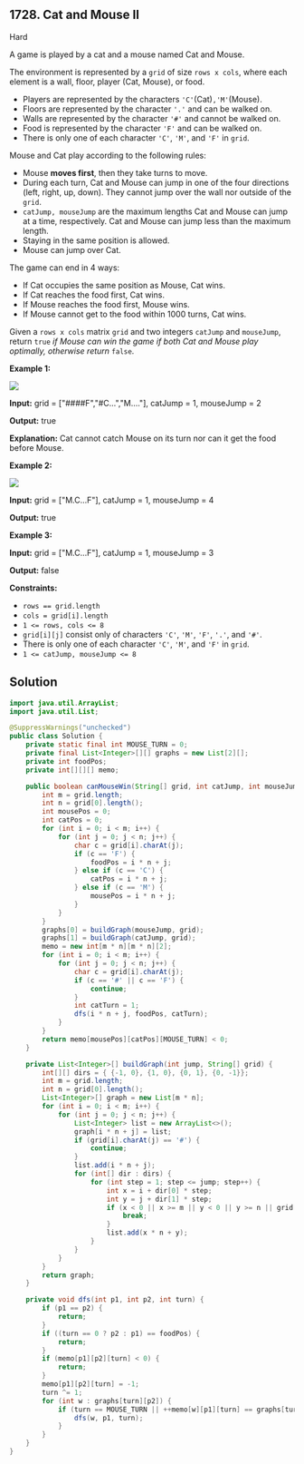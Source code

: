 ## 1728\. Cat and Mouse II

Hard

A game is played by a cat and a mouse named Cat and Mouse.

The environment is represented by a `grid` of size `rows x cols`, where each element is a wall, floor, player (Cat, Mouse), or food.

*   Players are represented by the characters `'C'`(Cat)`,'M'`(Mouse).
*   Floors are represented by the character `'.'` and can be walked on.
*   Walls are represented by the character `'#'` and cannot be walked on.
*   Food is represented by the character `'F'` and can be walked on.
*   There is only one of each character `'C'`, `'M'`, and `'F'` in `grid`.

Mouse and Cat play according to the following rules:

*   Mouse **moves first**, then they take turns to move.
*   During each turn, Cat and Mouse can jump in one of the four directions (left, right, up, down). They cannot jump over the wall nor outside of the `grid`.
*   `catJump, mouseJump` are the maximum lengths Cat and Mouse can jump at a time, respectively. Cat and Mouse can jump less than the maximum length.
*   Staying in the same position is allowed.
*   Mouse can jump over Cat.

The game can end in 4 ways:

*   If Cat occupies the same position as Mouse, Cat wins.
*   If Cat reaches the food first, Cat wins.
*   If Mouse reaches the food first, Mouse wins.
*   If Mouse cannot get to the food within 1000 turns, Cat wins.

Given a `rows x cols` matrix `grid` and two integers `catJump` and `mouseJump`, return `true` _if Mouse can win the game if both Cat and Mouse play optimally, otherwise return_ `false`.

**Example 1:**

![](https://assets.leetcode.com/uploads/2020/09/12/sample_111_1955.png)

**Input:** grid = ["####F","#C...","M...."], catJump = 1, mouseJump = 2

**Output:** true

**Explanation:** Cat cannot catch Mouse on its turn nor can it get the food before Mouse.

**Example 2:**

![](https://assets.leetcode.com/uploads/2020/09/12/sample_2_1955.png)

**Input:** grid = ["M.C...F"], catJump = 1, mouseJump = 4

**Output:** true

**Example 3:**

**Input:** grid = ["M.C...F"], catJump = 1, mouseJump = 3

**Output:** false

**Constraints:**

*   `rows == grid.length`
*   `cols = grid[i].length`
*   `1 <= rows, cols <= 8`
*   `grid[i][j]` consist only of characters `'C'`, `'M'`, `'F'`, `'.'`, and `'#'`.
*   There is only one of each character `'C'`, `'M'`, and `'F'` in `grid`.
*   `1 <= catJump, mouseJump <= 8`

## Solution

```java
import java.util.ArrayList;
import java.util.List;

@SuppressWarnings("unchecked")
public class Solution {
    private static final int MOUSE_TURN = 0;
    private final List<Integer>[][] graphs = new List[2][];
    private int foodPos;
    private int[][][] memo;

    public boolean canMouseWin(String[] grid, int catJump, int mouseJump) {
        int m = grid.length;
        int n = grid[0].length();
        int mousePos = 0;
        int catPos = 0;
        for (int i = 0; i < m; i++) {
            for (int j = 0; j < n; j++) {
                char c = grid[i].charAt(j);
                if (c == 'F') {
                    foodPos = i * n + j;
                } else if (c == 'C') {
                    catPos = i * n + j;
                } else if (c == 'M') {
                    mousePos = i * n + j;
                }
            }
        }
        graphs[0] = buildGraph(mouseJump, grid);
        graphs[1] = buildGraph(catJump, grid);
        memo = new int[m * n][m * n][2];
        for (int i = 0; i < m; i++) {
            for (int j = 0; j < n; j++) {
                char c = grid[i].charAt(j);
                if (c == '#' || c == 'F') {
                    continue;
                }
                int catTurn = 1;
                dfs(i * n + j, foodPos, catTurn);
            }
        }
        return memo[mousePos][catPos][MOUSE_TURN] < 0;
    }

    private List<Integer>[] buildGraph(int jump, String[] grid) {
        int[][] dirs = { {-1, 0}, {1, 0}, {0, 1}, {0, -1}};
        int m = grid.length;
        int n = grid[0].length();
        List<Integer>[] graph = new List[m * n];
        for (int i = 0; i < m; i++) {
            for (int j = 0; j < n; j++) {
                List<Integer> list = new ArrayList<>();
                graph[i * n + j] = list;
                if (grid[i].charAt(j) == '#') {
                    continue;
                }
                list.add(i * n + j);
                for (int[] dir : dirs) {
                    for (int step = 1; step <= jump; step++) {
                        int x = i + dir[0] * step;
                        int y = j + dir[1] * step;
                        if (x < 0 || x >= m || y < 0 || y >= n || grid[x].charAt(y) == '#') {
                            break;
                        }
                        list.add(x * n + y);
                    }
                }
            }
        }
        return graph;
    }

    private void dfs(int p1, int p2, int turn) {
        if (p1 == p2) {
            return;
        }
        if ((turn == 0 ? p2 : p1) == foodPos) {
            return;
        }
        if (memo[p1][p2][turn] < 0) {
            return;
        }
        memo[p1][p2][turn] = -1;
        turn ^= 1;
        for (int w : graphs[turn][p2]) {
            if (turn == MOUSE_TURN || ++memo[w][p1][turn] == graphs[turn][w].size()) {
                dfs(w, p1, turn);
            }
        }
    }
}
```